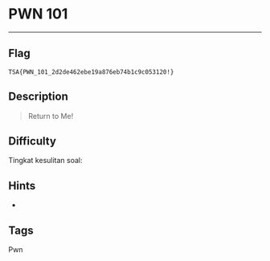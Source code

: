 # PWN 101

---

## Flag

```
TSA{PWN_101_2d2de462ebe19a876eb74b1c9c053120!}
```

## Description
> Return to Me!

## Difficulty
Tingkat kesulitan soal: 

## Hints
* 

## Tags
Pwn
